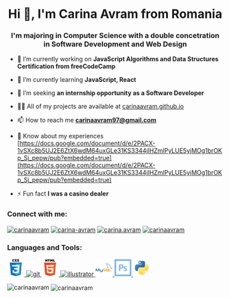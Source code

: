<h1 align="center">Hi 👋, I'm Carina Avram from Romania</h1>
<h3 align="center">I'm majoring in Computer Science with a double concetration in Software Development and Web Design</h3>

- 🔭 I’m currently working on **JavaScript Algorithms and Data Structures Certification from freeCodeCamp**

- 🌱 I’m currently learning **JavaScript, React**

- 👯 I’m seeking **an internship opportunity as a Software Developer**

- 👨‍💻 All of my projects are available at [carinaavram.github.io](carinaavram.github.io)

- 📫 How to reach me **carinaavram97@gmail.com**

- 📄 Know about my experiences [https://docs.google.com/document/d/e/2PACX-1vSXc8b5UJ2E6ZtX6wdM64uxGLe31KS3344jIHZmlPyLUE5yjMOg1brOKp_Sj_pepw/pub?embedded=true](https://docs.google.com/document/d/e/2PACX-1vSXc8b5UJ2E6ZtX6wdM64uxGLe31KS3344jIHZmlPyLUE5yjMOg1brOKp_Sj_pepw/pub?embedded=true)

- ⚡ Fun fact **I was a casino dealer**

<h3 align="left">Connect with me:</h3>
<p align="left">
<a href="https://codepen.io/carinaavram" target="blank"><img align="center" src="https://raw.githubusercontent.com/rahuldkjain/github-profile-readme-generator/master/src/images/icons/Social/codepen.svg" alt="carinaavram" height="30" width="40" /></a>
<a href="https://linkedin.com/in/carina-avram" target="blank"><img align="center" src="https://raw.githubusercontent.com/rahuldkjain/github-profile-readme-generator/master/src/images/icons/Social/linked-in-alt.svg" alt="carina-avram" height="30" width="40" /></a>
<a href="https://fb.com/carina.avram" target="blank"><img align="center" src="https://raw.githubusercontent.com/rahuldkjain/github-profile-readme-generator/master/src/images/icons/Social/facebook.svg" alt="carina.avram" height="30" width="40" /></a>
<a href="https://instagram.com/carinaavram" target="blank"><img align="center" src="https://raw.githubusercontent.com/rahuldkjain/github-profile-readme-generator/master/src/images/icons/Social/instagram.svg" alt="carinaavram" height="30" width="40" /></a>
</p>

<h3 align="left">Languages and Tools:</h3>
<p align="left"> <a href="https://www.w3schools.com/css/" target="_blank" rel="noreferrer"> <img src="https://raw.githubusercontent.com/devicons/devicon/master/icons/css3/css3-original-wordmark.svg" alt="css3" width="40" height="40"/> </a> <a href="https://git-scm.com/" target="_blank" rel="noreferrer"> <img src="https://www.vectorlogo.zone/logos/git-scm/git-scm-icon.svg" alt="git" width="40" height="40"/> </a> <a href="https://www.w3.org/html/" target="_blank" rel="noreferrer"> <img src="https://raw.githubusercontent.com/devicons/devicon/master/icons/html5/html5-original-wordmark.svg" alt="html5" width="40" height="40"/> </a> <a href="https://www.adobe.com/in/products/illustrator.html" target="_blank" rel="noreferrer"> <img src="https://www.vectorlogo.zone/logos/adobe_illustrator/adobe_illustrator-icon.svg" alt="illustrator" width="40" height="40"/> </a> <a href="https://www.mysql.com/" target="_blank" rel="noreferrer"> <img src="https://raw.githubusercontent.com/devicons/devicon/master/icons/mysql/mysql-original-wordmark.svg" alt="mysql" width="40" height="40"/> </a> <a href="https://www.photoshop.com/en" target="_blank" rel="noreferrer"> <img src="https://raw.githubusercontent.com/devicons/devicon/master/icons/photoshop/photoshop-line.svg" alt="photoshop" width="40" height="40"/> </a> <a href="https://www.python.org" target="_blank" rel="noreferrer"> <img src="https://raw.githubusercontent.com/devicons/devicon/master/icons/python/python-original.svg" alt="python" width="40" height="40"/> </a> </p>

<p><img align="left" src="https://github-readme-stats.vercel.app/api/top-langs?username=carinaavram&show_icons=true&locale=en&layout=compact" alt="carinaavram" /></p>

<p>&nbsp;<img align="center" src="https://github-readme-stats.vercel.app/api?username=carinaavram&show_icons=true&locale=en" alt="carinaavram" /></p>

